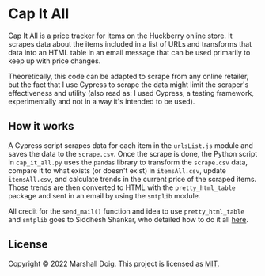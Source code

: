 # Cap It All
Cap It All is a price tracker for items on the Huckberry online store. It scrapes data about the items included in a list of URLs and transforms that data into an HTML table in an email message that can be used primarily to keep up with price changes.

Theoretically, this code can be adapted to scrape from any online retailer, but the fact that I use Cypress to scrape the data might limit the scraper's effectiveness and utility (also read as: I used Cypress, a testing framework, experimentally and not in a way it's intended to be used).

## How it works
A Cypress script scrapes data for each item in the `urlsList.js` module and saves the data to the `scrape.csv`. Once the scrape is done, the Python script in `cap_it_all.py` uses the `pandas` library to transform the `scrape.csv` data, compare it to what exists (or doesn't exist) in `itemsAll.csv`, update `itemsAll.csv`, and calculate trends in the current price of the scraped items. Those trends are then converted to HTML with the `pretty_html_table` package and sent in an email by using the `smtplib` module.

All credit for the `send_mail()` function and idea to use `pretty_html_table` and `smtplib` goes to Siddhesh Shankar, who detailed how to do it all [here](https://dev.to/siddheshshankar/convert-a-dataframe-into-a-pretty-html-table-and-send-it-over-email-4663).

## License
Copyright © 2022 Marshall Doig. This project is licensed as [MIT](https://mit-license.org/).